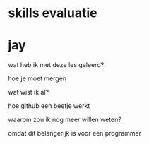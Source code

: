 # skills evaluatie

# jay

wat heb ik met deze les geleerd?

hoe je moet mergen 

wat wist ik al?

hoe github een beetje werkt

waarom zou ik nog meer willen weten?

omdat dit belangerijk is voor een programmer